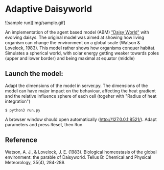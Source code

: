# Adaptive Daisyworld

![sample run][img/sample.gif]

An implementation of the agent based model (ABM) ["Daisy World"](https://en.wikipedia.org/wiki/Daisyworld) with evolving daisys. The original model was aimed at showing how living organism can change the environment on a global scale (Watson & Lovelock, 1983).   This model rather shows how organisms conquer habitat. Simulates a spherical world, with solar energy getting weaker towards poles (upper and lower border) and being maximal at equator (middle)

## Launch the model:
Adapt the dimensions of the model in server.py. The dimensions of the model can have major impact on the behaviour, affecting the heat gradient and the relative influence sphere of each cell (togeher with "Radius of heat integration")

    $ python3 run.py

A browser window should open automatically (http://127.0.0.1:8521/). Adapt parameters and press Reset, then Run.

## Reference

Watson, A. J., & Lovelock, J. E. (1983). Biological homeostasis of the global environment: the parable of Daisyworld. Tellus B: Chemical and Physical Meteorology, 35(4), 284-289.
